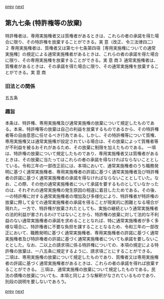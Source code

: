 [prev](/specific/markdowns/特許法/125_Mp-Ch_4-Se_1-At_96.md)
[next](/specific/markdowns/特許法/127_Mp-Ch_4-Se_1-At_98.md)
## 第九七条 (特許権等の放棄)
特許権者は、専用実施権者又は質権者があるときは、これらの者の承諾を得た場合に限り、その特許権を放棄することができる。実 意（改正、令三法律四二）２ 専用実施権者は、質権者又は第七十七条第四項［専用実施権についての通常実施権］の規定による通常実施権者があるときは、これらの者の承諾を得た場合に限り、その専用実施権を放棄することができる。実 意 商３ 通常実施権者は、質権者があるときは、その承諾を得た場合に限り、その通常実施権を放棄することができる。実 意 商

### 旧法との関係
五五条

### 趣旨
本条は、特許権、専用実施権及び通常実施権の放棄について規定したものである。本来、特許権等の放棄は自己の利益を放棄するものであるから、その特許権者等の自由意思に任せるべき行為である。しかし、その特許権等について質権、専用実施権又は通常実施権が設定されている場合は、その放棄によって質権者等が不利益を被るおそれがあるため、その放棄に制限を加えたものである。
一項は、特許権の放棄について規定したものであり、専用実施権者又は質権者があるときは、その放棄に当たってはこれらの者の承諾を得なければならないこととしている。令和三年の一部改正前には、本項において、通常実施権者のうち職務発明に基づく通常実施権者、専用実施権者の許諾に基づく通常実施権者及び特許権者の許諾に基づく通常実施権者の承諾を得なければならないこととしていた。なお、この際、その他の通常実施権者について承諾を要するものとしていなかったのは、それぞれの通常実施権の発生原因の相違に着目したためである。その後、一の特許権に対する通常実施権者の増加及び多様化により、特許権者が特許権の放棄に際して全ての通常実施権者の承諾を得ることが現実的に困難となる場合が現れた。一方で、特許権が放棄されたとしても、実施の継続という通常実施権者の法的利益が害されるわけではないことから、特許権の放棄に対して法的な不利益のない通常実施権者の承諾を求めることとなれば、特に通常実施権者が多く多様な場合に、特許権者に不要な負担を課することとなるため、令和三年の一部改正において、職務発明に基づく通常実施権者、専用実施権者の許諾に基づく通常実施権者及び特許権者の許諾に基づく通常実施権者についても承諾を要しないこととした。なお、二以上の請求項に係る特許権についての、本項の規定による特許権の放棄は、一八五条に規定するように、請求項ごとにすることができる。
二項は、専用実施権の放棄について規定したものであり、質権者又は専用実施権者の許諾に基づく通常実施権者があるときは、これらの者の承諾を得れば放棄することができる。
三項は、通常実施権の放棄について規定したものである。民法の債権の放棄についても、本項と同じような解釈がなされているものであり、別段の説明を要しないであろう。

[prev](/specific/markdowns/特許法/125_Mp-Ch_4-Se_1-At_96.md)
[next](/specific/markdowns/特許法/127_Mp-Ch_4-Se_1-At_98.md)